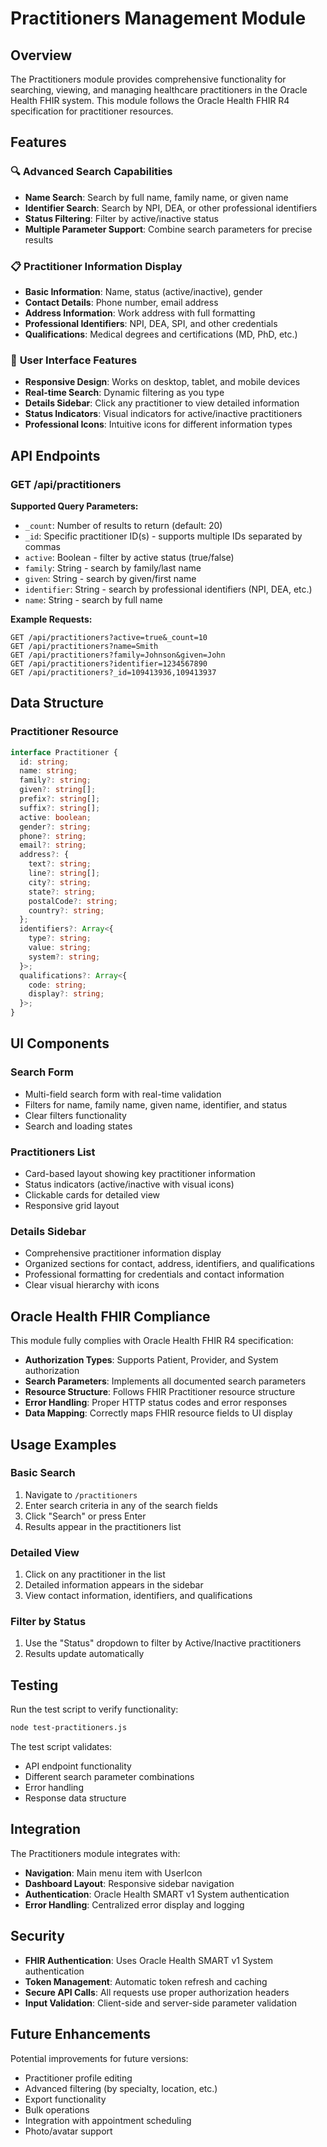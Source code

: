 # Practitioners Management Module

## Overview
The Practitioners module provides comprehensive functionality for searching, viewing, and managing healthcare practitioners in the Oracle Health FHIR system. This module follows the Oracle Health FHIR R4 specification for practitioner resources.

## Features

### 🔍 **Advanced Search Capabilities**
- **Name Search**: Search by full name, family name, or given name
- **Identifier Search**: Search by NPI, DEA, or other professional identifiers
- **Status Filtering**: Filter by active/inactive status
- **Multiple Parameter Support**: Combine search parameters for precise results

### 📋 **Practitioner Information Display**
- **Basic Information**: Name, status (active/inactive), gender
- **Contact Details**: Phone number, email address
- **Address Information**: Work address with full formatting
- **Professional Identifiers**: NPI, DEA, SPI, and other credentials
- **Qualifications**: Medical degrees and certifications (MD, PhD, etc.)

### 🎨 **User Interface Features**
- **Responsive Design**: Works on desktop, tablet, and mobile devices
- **Real-time Search**: Dynamic filtering as you type
- **Details Sidebar**: Click any practitioner to view detailed information
- **Status Indicators**: Visual indicators for active/inactive practitioners
- **Professional Icons**: Intuitive icons for different information types

## API Endpoints

### GET /api/practitioners

**Supported Query Parameters:**
- `_count`: Number of results to return (default: 20)
- `_id`: Specific practitioner ID(s) - supports multiple IDs separated by commas
- `active`: Boolean - filter by active status (true/false)
- `family`: String - search by family/last name
- `given`: String - search by given/first name
- `identifier`: String - search by professional identifiers (NPI, DEA, etc.)
- `name`: String - search by full name

**Example Requests:**
```
GET /api/practitioners?active=true&_count=10
GET /api/practitioners?name=Smith
GET /api/practitioners?family=Johnson&given=John
GET /api/practitioners?identifier=1234567890
GET /api/practitioners?_id=109413936,109413937
```

## Data Structure

### Practitioner Resource
```typescript
interface Practitioner {
  id: string;
  name: string;
  family?: string;
  given?: string[];
  prefix?: string[];
  suffix?: string[];
  active: boolean;
  gender?: string;
  phone?: string;
  email?: string;
  address?: {
    text?: string;
    line?: string[];
    city?: string;
    state?: string;
    postalCode?: string;
    country?: string;
  };
  identifiers?: Array<{
    type?: string;
    value: string;
    system?: string;
  }>;
  qualifications?: Array<{
    code: string;
    display?: string;
  }>;
}
```

## UI Components

### Search Form
- Multi-field search form with real-time validation
- Filters for name, family name, given name, identifier, and status
- Clear filters functionality
- Search and loading states

### Practitioners List
- Card-based layout showing key practitioner information
- Status indicators (active/inactive with visual icons)
- Clickable cards for detailed view
- Responsive grid layout

### Details Sidebar
- Comprehensive practitioner information display
- Organized sections for contact, address, identifiers, and qualifications
- Professional formatting for credentials and contact information
- Clear visual hierarchy with icons

## Oracle Health FHIR Compliance

This module fully complies with Oracle Health FHIR R4 specification:

- **Authorization Types**: Supports Patient, Provider, and System authorization
- **Search Parameters**: Implements all documented search parameters
- **Resource Structure**: Follows FHIR Practitioner resource structure
- **Error Handling**: Proper HTTP status codes and error responses
- **Data Mapping**: Correctly maps FHIR resource fields to UI display

## Usage Examples

### Basic Search
1. Navigate to `/practitioners`
2. Enter search criteria in any of the search fields
3. Click "Search" or press Enter
4. Results appear in the practitioners list

### Detailed View
1. Click on any practitioner in the list
2. Detailed information appears in the sidebar
3. View contact information, identifiers, and qualifications

### Filter by Status
1. Use the "Status" dropdown to filter by Active/Inactive practitioners
2. Results update automatically

## Testing

Run the test script to verify functionality:
```bash
node test-practitioners.js
```

The test script validates:
- API endpoint functionality
- Different search parameter combinations
- Error handling
- Response data structure

## Integration

The Practitioners module integrates with:
- **Navigation**: Main menu item with UserIcon
- **Dashboard Layout**: Responsive sidebar navigation
- **Authentication**: Oracle Health SMART v1 System authentication
- **Error Handling**: Centralized error display and logging

## Security

- **FHIR Authentication**: Uses Oracle Health SMART v1 System authentication
- **Token Management**: Automatic token refresh and caching
- **Secure API Calls**: All requests use proper authorization headers
- **Input Validation**: Client-side and server-side parameter validation

## Future Enhancements

Potential improvements for future versions:
- Practitioner profile editing
- Advanced filtering (by specialty, location, etc.)
- Export functionality
- Bulk operations
- Integration with appointment scheduling
- Photo/avatar support